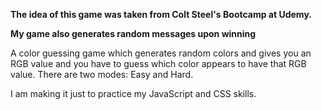 **The idea of this game was taken from Colt Steel's Bootcamp at Udemy.**

**My game also generates random messages upon winning**

A color guessing game which generates random colors and gives you an RGB value and you have to guess which color appears to have that RGB value. There are two modes: Easy and Hard.

I am making it just to practice my JavaScript and CSS skills.